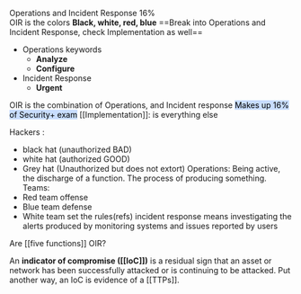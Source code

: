 Operations and Incident Response 16%  
OIR is the colors **Black, white, red, blue**
==Break into Operations and Incident Response, check Implementation as well==  
- Operations keywords 
	- **Analyze**
	- **Configure**
- Incident Response
	- **Urgent** 

OIR is the combination of Operations, and Incident response 
<mark style="background: #ADCCFFA6;">Makes up 16% of Security+ exam</mark> 
[[Implementation]]: is everything else

Hackers : 
- black hat (unauthorized BAD) 
- white hat (authorized GOOD)
- Grey hat (Unauthorized but does not extort)
Operations: Being active, the discharge of a function.  The process of producing something.
Teams:
- Red team offense
- Blue team defense
- White team set the rules(refs)
incident response means investigating the alerts produced by monitoring systems and issues reported by users

Are [[five functions]] OIR?

An **indicator of compromise ([[IoC]])** is a residual sign that an asset or network has been successfully attacked or is continuing to be attacked. Put another way, an IoC is evidence of a [[TTPs]].